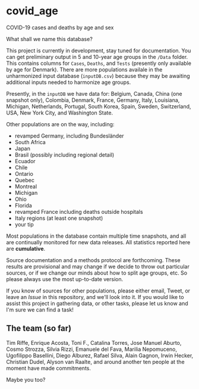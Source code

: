 # covid_age
COVID-19 cases and deaths by age and sex

What shall we name this database?

This project is currently in development, stay tuned for documentation. You can get preliminary output in 5 and 10-year age groups in the `/Data` folder. This contains columns for `Cases`, `Deaths`, and `Tests` (presently only available by age for Denmark). There are more populations availale in the unharmonized input database (`inputDB.csv`) because they may be awaiting additional inputs needed to harmonize age groups.

Presently, in the `inputDB` we have data for:
Belgium, Canada, China (one snapshot only), Colombia, Denmark, France, Germany, Italy, Louisiana, Michigan, Netherlands, Portugal, South Korea, Spain, Sweden, Switzerland, USA, New York City, and Washington State.

Other populations are on the way, including:

- revamped Germany, including Bundesländer
- South Africa
- Japan
- Brasil (possibly including regional detail)
- Ecuador
- Chile
- Ontario
- Quebec
- Montreal
- Michigan
- Ohio
- Florida
- revamped France including deaths outside hospitals 
- Italy regions (at least one snapshot)
- your tip

Most populations in the database contain multiple time snapshots, and all are continually monitored for new data releases. All statistics reported here are **cumulative**. 

Source documentation and a methods protocol are forthcoming. These results are provisional and may change if we decide to throw out particular sources, or if we change our minds about how to split age groups, etc. So please always use the most up-to-date version.

If you know of sources for other populations, please either email, Tweet, or leave an *Issue* in this repository, and we'll look into it. If you would like to assist this project in gathering data, or other tasks, please let us know and I'm sure we can find a task!

## The team (so far)
Tim Riffe, Enrique Acosta, Toni F., Catalina Torres, Jose Manuel Aburto, Cosmo Strozza, Silvia Rizzi, Emanuele del Fava, Marilia Nepomuceno, Ugofilippo Basellini, Diego Alburez, Rafael Silva, Alain Gagnon, Irwin Hecker, Christian Dudel, Alyson van Raalte, and around another ten people at the moment have made commitments. 

Maybe you too?




